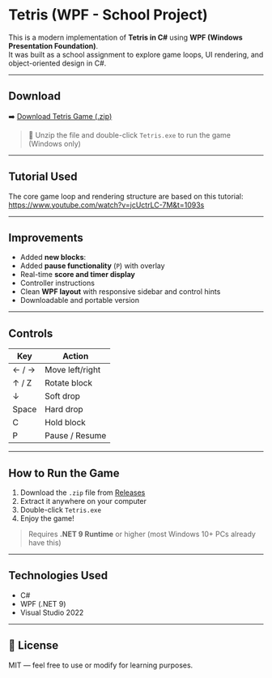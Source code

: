 # Tetris (WPF - School Project)

This is a modern implementation of **Tetris in C#** using **WPF (Windows Presentation Foundation)**.  
It was built as a school assignment to explore game loops, UI rendering, and object-oriented design in C#.

---

## Download

➡️ [Download Tetris Game (.zip)](https://github.com/Golvi1124/Tetris/releases/download/v1.0/Tetris.zip)

> 📌 Unzip the file and double-click `Tetris.exe` to run the game (Windows only)

---

## Tutorial Used

The core game loop and rendering structure are based on this tutorial:  https://www.youtube.com/watch?v=jcUctrLC-7M&t=1093s

---

## Improvements

- Added **new blocks**:  
- Added **pause functionality** (`P`) with overlay
- Real-time **score and timer display**
- Controller instructions
- Clean **WPF layout** with responsive sidebar and control hints
- Downloadable and portable version

---

## Controls

| Key         | Action              |
|-------------|---------------------|
| ← / →       | Move left/right     |
| ↑ / Z       | Rotate block        |
| ↓           | Soft drop           |
| Space       | Hard drop           |
| C           | Hold block          |
| P           | Pause / Resume      |

---

## How to Run the Game

1. Download the `.zip` file from [Releases](https://github.com/Golvi1124/Tetris/releases)
2. Extract it anywhere on your computer
3. Double-click `Tetris.exe`
4. Enjoy the game!

> Requires **.NET 9 Runtime** or higher (most Windows 10+ PCs already have this)

---

## Technologies Used

- C#
- WPF (.NET 9)
- Visual Studio 2022

---

## 🏁 License

MIT — feel free to use or modify for learning purposes.
